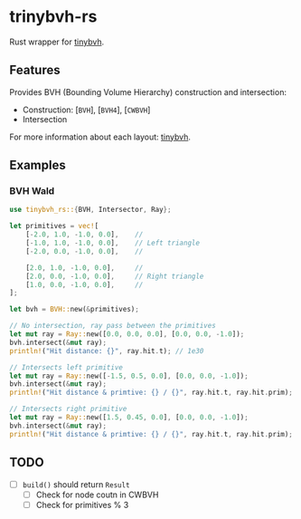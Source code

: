 # trinybvh-rs

Rust wrapper for [tinybvh](https://github.com/jbikker/tinybvh).

## Features

Provides BVH (Bounding Volume Hierarchy) construction and intersection:
- Construction: [`BVH`], [`BVH4`], [`CWBVH`]
- Intersection

For more information about each layout: [tinybvh](https://github.com/jbikker/tinybvh).

## Examples

### BVH Wald

```rust
use tinybvh_rs::{BVH, Intersector, Ray};

let primitives = vec![
    [-2.0, 1.0, -1.0, 0.0],    //
    [-1.0, 1.0, -1.0, 0.0],    // Left triangle
    [-2.0, 0.0, -1.0, 0.0],    //

    [2.0, 1.0, -1.0, 0.0],     //
    [2.0, 0.0, -1.0, 0.0],     // Right triangle
    [1.0, 0.0, -1.0, 0.0],     //
];

let bvh = BVH::new(&primitives);

// No intersection, ray pass between the primitives
let mut ray = Ray::new([0.0, 0.0, 0.0], [0.0, 0.0, -1.0]);
bvh.intersect(&mut ray);
println!("Hit distance: {}", ray.hit.t); // 1e30

// Intersects left primitive
let mut ray = Ray::new([-1.5, 0.5, 0.0], [0.0, 0.0, -1.0]);
bvh.intersect(&mut ray);
println!("Hit distance & primtive: {} / {}", ray.hit.t, ray.hit.prim); // 1.0 / 0

// Intersects right primitive
let mut ray = Ray::new([1.5, 0.45, 0.0], [0.0, 0.0, -1.0]);
bvh.intersect(&mut ray);
println!("Hit distance & primtive: {} / {}", ray.hit.t, ray.hit.prim); // 1.0 / 1
```

## TODO

* [ ] `build()` should return `Result`
    * [ ] Check for node coutn in  CWBVH
    * [ ] Check for primitives % 3
